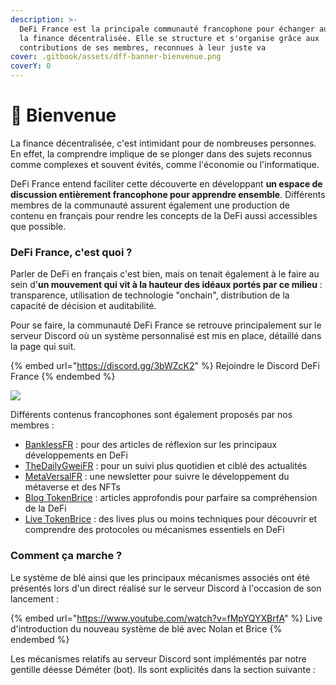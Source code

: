 ```yaml
---
description: >-
  DeFi France est la principale communauté francophone pour échanger autour de
  la finance décentralisée. Elle se structure et s'organise grâce aux
  contributions de ses membres, reconnues à leur juste va
cover: .gitbook/assets/dff-banner-bienvenue.png
coverY: 0
---
```


# 👋 Bienvenue

La finance décentralisée, c'est intimidant pour de nombreuses personnes. En effet, la comprendre implique de se plonger dans des sujets reconnus comme complexes et souvent évités, comme l'économie ou l'informatique.

DeFi France entend faciliter cette découverte en développant **un espace de discussion entièrement francophone pour apprendre ensemble**. Différents membres de la communauté assurent également une production de contenu en français pour rendre les concepts de la DeFi aussi accessibles que possible.

### DeFi France, c'est quoi ?

Parler de DeFi en français c'est bien, mais on tenait également à le faire au sein d'**un mouvement qui vit à la hauteur des idéaux portés par ce milieu** : transparence, utilisation de technologie "onchain", distribution de la capacité de décision et auditabilité.

Pour se faire, la communauté DeFi France se retrouve principalement sur le serveur Discord où un système personnalisé est mis en place, détaillé dans la page qui suit.

{% embed url="https://discord.gg/3bWZcK2" %}
Rejoindre le Discord DeFi France
{% endembed %}

![](<.gitbook/assets/dff-ecosystème (1).png>)

Différents contenus francophones sont également proposés par nos membres :&#x20;

* [BanklessFR](https://banklessfr.substack.com) : pour des articles de réflexion sur les principaux développements en DeFi
* [TheDailyGweiFR](https://thedailygweifr.substack.com) : pour un suivi plus quotidien et ciblé des actualités
* [MetaVersalFR](https://metaversalfr.substack.com) : une newsletter pour suivre le développement du métaverse et des NFTs
* [Blog TokenBrice](https://tokenbrice.xyz/fr/) : articles approfondis pour parfaire sa compréhension de la DeFi
* [Live TokenBrice](https://www.youtube.com/watch?v=LXDSxRCMsDE\&list=PLreQl\_vxgtPhSZeMiTbzXAjL\_U-\_NnQwD) : des lives plus ou moins techniques pour découvrir et comprendre des protocoles ou mécanismes essentiels en DeFi

### Comment ça marche ?

Le système de blé ainsi que les principaux mécanismes associés ont été présentés lors d'un direct réalisé sur le serveur Discord à l'occasion de son lancement :&#x20;

{% embed url="https://www.youtube.com/watch?v=fMpYQYXBrfA" %}
Live d'introduction du nouveau système de blé avec Nolan et Brice
{% endembed %}

Les mécanismes relatifs au serveur Discord sont implémentés par notre gentille déesse Déméter (bot). Ils sont explicités dans la section suivante :&#x20;
